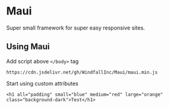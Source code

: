 # Maui
Super small framework for super easy responsive sites.

## Using Maui

Add script above `</body>` tag

```
https://cdn.jsdelivr.net/gh/WindfallInc/Maui/maui.min.js
``` 
 
Start using custom attributes

``` 
<h1 all="padding" small="blue" medium="red" large="orange" class="background-dark">Test</h1>
```
